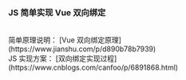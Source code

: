 ### JS 简单实现 Vue 双向绑定
<br />
简单原理说明： [Vue 双向绑定原理](https://www.jianshu.com/p/d890b78b7939)
<br />
JS 实现方案： [双向绑定实现过程](https://www.cnblogs.com/canfoo/p/6891868.html)
